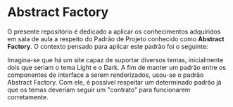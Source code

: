 # Abstract Factory

<div>
  <p>O presente repositório é dedicado a aplicar os conhecimentos adquiridos em sala de aula a respeito do Padrão de Projeto conhecido como <strong>Abstract Factory</strong>. O contexto pensado para aplicar este padrão foi o seguinte:</p>

  <p>Imagina-se que há um site capaz de suportar diversos temas, inicialmente dois que seriam o tema Light e o Dark. A fim de manter um padrão entre os componentes de interface a serem renderizados, usou-se o padrão Abstract Factory. Com ele, é possível respeitar um determinado padrão já que os temas deveriam seguir um "contrato" para funcionarem corretamente.</p>
</div>